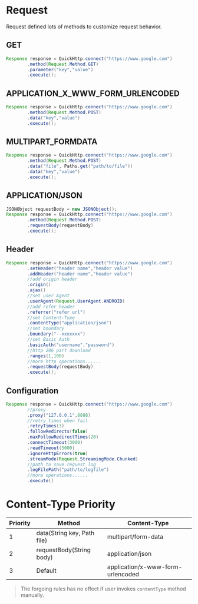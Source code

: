 # Request

Request defined lots of methods to customize request behavior.

## GET

```java
Response response = QuickHttp.connect("https://www.google.com")
        .method(Request.Method.GET)
        .parameter("key","value")
        .execute();
```

## APPLICATION_X_WWW_FORM_URLENCODED

```java
Response response = QuickHttp.connect("https://www.google.com")
        .method(Request.Method.POST)
        .data("key","value")
        .execute();
```

## MULTIPART_FORMDATA

```java
Response response = QuickHttp.connect("https://www.google.com")
        .method(Request.Method.POST)
        .data("file", Paths.get("path/to/file"))
        .data("key","value")
        .execute();
```

## APPLICATION/JSON

```java
JSONObject requestBody = new JSONObject();
Response response = QuickHttp.connect("https://www.google.com")
        .method(Request.Method.POST)
        .requestBody(requestBody)
        .execute();
```

## Header

```java
Response response = QuickHttp.connect("https://www.google.com")
        .setHeader("header name","header value")
        .addHeader("header name","header value")
        //add origin header
        .origin()
        .ajax()
        //set user Agent
        .userAgent(Request.UserAgent.ANDROID)
        //add refer header
        .referrer("refer url")
        //set Content-Type
        .contentType("application/json")
        //set boundary
        .boundary("--xxxxxxx")
        //set Basic Auth
        .basicAuth("username","password")
        //http 206 part download
        .ranges(1,100)
        //more http operations......
        .requestBody(requestBody)
        .execute();
```

## Configuration

```java
Response response = QuickHttp.connect("https://www.google.com")
        //proxy
        .proxy("127.0.0.1",8888)
        //retry times when fail
        .retryTimes(3)
        .followRedirects(false)
        .maxFollowRedirectTimes(20)
        .connectTimeout(3000)
        .readTimeout(5000)
        .ignoreHttpErrors(true)
        .streamMode(Request.StreamingMode.Chunked)
        //path to save request log
        .logFilePath("path/to/logfile")
        //more operations......
        .execute()
```

# Content-Type Priority

|Priority|Method|Content-Type|
|---|---|---|
|1|data(String key, Path file)|multipart/form-data|
|2|requestBody(String body)|application/json|
|3|Default|application/x-www-form-urlencoded|

> The forgoing rules has no effect if user invokes ``contentType`` method manually.